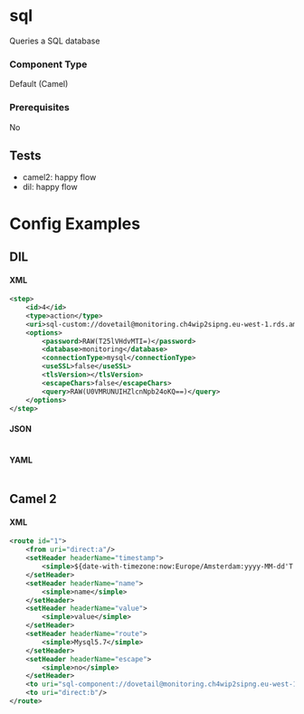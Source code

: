 # sql

Queries a SQL database

### Component Type

Default (Camel)

### Prerequisites

No

## Tests

- camel2: happy flow
- dil: happy flow

# Config Examples

## DIL

#### XML

```xml
<step>
    <id>4</id>
    <type>action</type>
    <uri>sql-custom://dovetail@monitoring.ch4wip2sipng.eu-west-1.rds.amazonaws.com:3306</uri>		
    <options>
        <password>RAW(T25lVHdvMTI=)</password>
        <database>monitoring</database>
        <connectionType>mysql</connectionType>
        <useSSL>false</useSSL>
        <tlsVersion></tlsVersion>
        <escapeChars>false</escapeChars>
        <query>RAW(U0VMRUNUIHZlcnNpb24oKQ==)</query>
    </options>
</step>
```

#### JSON

```json

```

#### YAML

```yaml

```

## Camel 2

#### XML

```xml
<route id="1">
    <from uri="direct:a"/>
    <setHeader headerName="timestamp">
        <simple>${date-with-timezone:now:Europe/Amsterdam:yyyy-MM-dd'T'HH:mm:ss}</simple>
    </setHeader>
    <setHeader headerName="name">
        <simple>name</simple>
    </setHeader>
    <setHeader headerName="value">
        <simple>value</simple>
    </setHeader>
    <setHeader headerName="route">
        <simple>Mysql5.7</simple>
    </setHeader>
    <setHeader headerName="escape">
        <simple>no</simple>
    </setHeader>
    <to uri="sql-component://dovetail@monitoring.ch4wip2sipng.eu-west-1.rds.amazonaws.com:3306?password=RAW(T25lVHdvMTI=)&amp;database=monitoring&amp;connectionType=mysql&amp;useSSL=false&amp;tlsVersion=&amp;escapeChars=false&amp;query=RAW(U0VMRUNUIHZlcnNpb24oKQ==)"/>
    <to uri="direct:b"/>
</route>
```



